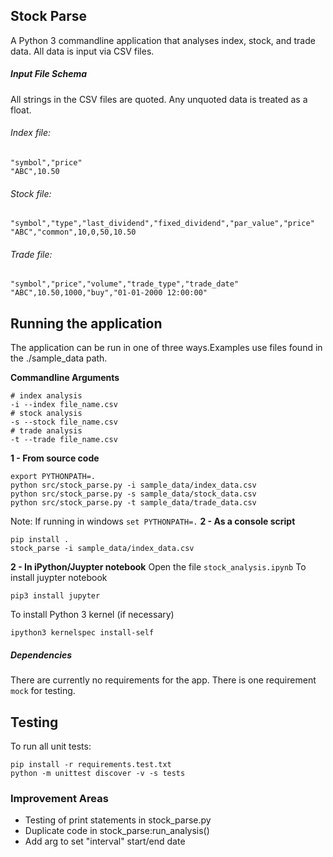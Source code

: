 Stock Parse
-----------

A Python 3 commandline application that analyses index, stock, and trade data. All data is input via CSV files.

##### Input File Schema
All strings in the CSV files are quoted. Any unquoted data is treated as a float.

###### Index file:

    "symbol","price"
    "ABC",10.50

###### Stock file:

    "symbol","type","last_dividend","fixed_dividend","par_value","price"
    "ABC","common",10,0,50,10.50

###### Trade file:

    "symbol","price","volume","trade_type","trade_date"
    "ABC",10.50,1000,"buy","01-01-2000 12:00:00"

Running the application
-----------------------
The application can be run in one of three ways.Examples use files found in the ./sample_data path.

**Commandline Arguments**

    # index analysis
    -i --index file_name.csv
    # stock analysis
    -s --stock file_name.csv
    # trade analysis
    -t --trade file_name.csv
    
**1 - From source code**

    export PYTHONPATH=.
    python src/stock_parse.py -i sample_data/index_data.csv
    python src/stock_parse.py -s sample_data/stock_data.csv
    python src/stock_parse.py -t sample_data/trade_data.csv
Note: If running in windows `set PYTHONPATH=.`
**2 - As a console script**

    pip install .
    stock_parse -i sample_data/index_data.csv

**2 - In iPython/Juypter notebook**
Open the file `stock_analysis.ipynb`
To install juypter notebook

    pip3 install jupyter
    
To install Python 3 kernel (if necessary)

    ipython3 kernelspec install-self

##### Dependencies
There are currently no requirements for the app. There is one requirement `mock` for testing.

Testing
-------
To run all unit tests:

    pip install -r requirements.test.txt
    python -m unittest discover -v -s tests

### Improvement Areas
* Testing of print statements in stock_parse.py
* Duplicate code in stock_parse:run_analysis()
* Add arg to set "interval" start/end date

